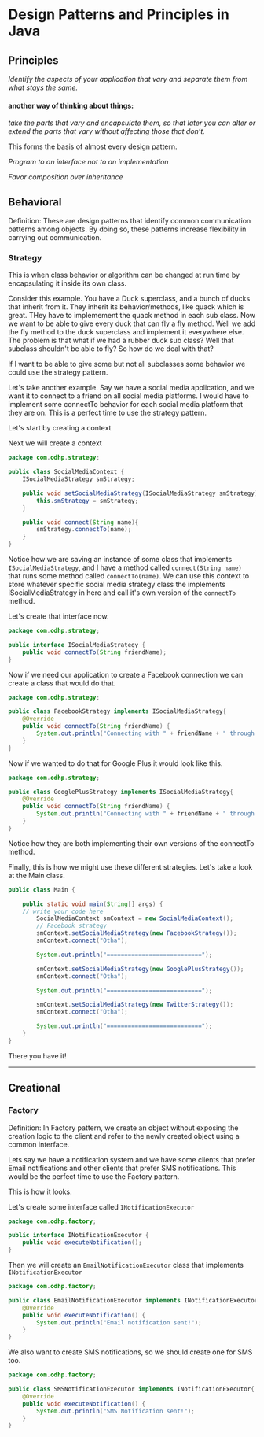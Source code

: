 # Design Patterns and Principles in Java

## Principles

*Identify the aspects of your
application that vary and separate
them from what stays the same.*

#### another way of thinking about things:

*take the parts
that vary and encapsulate them, so that later you can
alter or extend the parts that vary without affecting
those that don’t.*

This forms the basis of almost every design pattern.

*Program to an interface not to an implementation*

*Favor composition over inheritance*

## Behavioral

Definition: These are design patterns that identify common communication patterns among objects. 
By doing so, these patterns increase flexibility in carrying out communication.

### Strategy
This is when class behavior or algorithm can be changed at run time by encapsulating it inside its own class.

Consider this example. You have a Duck superclass, and a bunch of ducks that inherit from it. They inherit its behavior/methods, like quack which is great. THey have to implemement the quack method in each sub class. Now we want to be able to give every duck that can fly a fly method. Well we add the fly method to the duck superclass and implement it everywhere else. The problem is that what if we had a rubber duck sub class? Well that subclass shouldn't be able to fly? So how do we deal with that?

If I want to be able to give some but not all subclasses some behavior we could use the strategy pattern.

Let's take another example. Say we have a social media application, and we want it to connect to a friend on all social media platforms. I would have to implement some connectTo behavior for each social media platform that they are on. This is a perfect time to use the strategy pattern.

Let's start by creating a context


Next we will create a context
```java
package com.odhp.strategy;

public class SocialMediaContext {
    ISocialMediaStrategy smStrategy;

    public void setSocialMediaStrategy(ISocialMediaStrategy smStrategy) {
        this.smStrategy = smStrategy;
    }

    public void connect(String name){
        smStrategy.connectTo(name);
    }
}
```

Notice how we are saving an instance of some class that implements `ISocialMediaStrategy`, and I have a method called `connect(String name)` that runs some method called `connectTo(name)`. We can use this context to store whatever specific social media strategy class the implements ISocialMediaStrategy in here and call it's own version of the `connectTo` method.

Let's create that interface now.

```java
package com.odhp.strategy;

public interface ISocialMediaStrategy {
    public void connectTo(String friendName);
}

```

Now if we need our application to create a Facebook connection we can create a class that would do that.

```java
package com.odhp.strategy;

public class FacebookStrategy implements ISocialMediaStrategy{
    @Override
    public void connectTo(String friendName) {
        System.out.println("Connecting with " + friendName + " through Facebook");
    }
}
```

Now if we wanted to do that for Google Plus it would look like this.

```java
package com.odhp.strategy;

public class GooglePlusStrategy implements ISocialMediaStrategy{
    @Override
    public void connectTo(String friendName) {
        System.out.println("Connecting with " + friendName + " through Google Plus");
    }
}
```

Notice how they are both implementing their own versions of the connectTo method.

Finally, this is how we might use these different strategies. Let's take a look at the Main class.

```java
public class Main {

    public static void main(String[] args) {
	// write your code here
        SocialMediaContext smContext = new SocialMediaContext();
        // Facebook strategy
        smContext.setSocialMediaStrategy(new FacebookStrategy());
        smContext.connect("Otha");

        System.out.println("===========================");

        smContext.setSocialMediaStrategy(new GooglePlusStrategy());
        smContext.connect("Otha");

        System.out.println("===========================");

        smContext.setSocialMediaStrategy(new TwitterStrategy());
        smContext.connect("Otha");

        System.out.println("===========================");
    }
}
```

There you have it!
***
## Creational

### Factory

Definition: In Factory pattern, we create an object without exposing the creation logic to the client and refer to the newly created object using a common interface.

Lets say we have a notification system and we have some clients that prefer Email notifications and other
clients that prefer SMS notifications. This would be the perfect time to use the Factory pattern.

This is how it looks.

Let's create some interface called `INotificationExecutor`

```java
package com.odhp.factory;

public interface INotificationExecutor {
    public void executeNotification();
}

```

Then we will create an `EmailNotificationExecutor` class that implements `INotificationExecutor`
```java
package com.odhp.factory;

public class EmailNotificationExecutor implements INotificationExecutor{
    @Override
    public void executeNotification() {
        System.out.println("Email notification sent!");
    }
}

```

We also want to create SMS notifications, so we should create one for SMS too.

```java
package com.odhp.factory;

public class SMSNotificationExecutor implements INotificationExecutor{
    @Override
    public void executeNotification() {
        System.out.println("SMS Notification sent!");
    }
}
```

